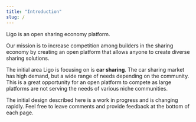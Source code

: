 ```yaml
---
title: "Introduction"
slug: /
---
```


Ligo is an open sharing economy platform.

Our mission is to increase competition among builders in the sharing economy by creating an open platform that allows anyone to create diverse sharing solutions.

The initial area Ligo is focusing on is **car sharing**. The car sharing market has high demand, but a wide range of needs depending on the community. This is a great opportunity for an open platform to compete as large platforms are not serving the needs of various niche communities.

The initial design described here is a work in progress and is changing rapidly. Feel free to leave comments and provide feedback at the bottom of each page.
